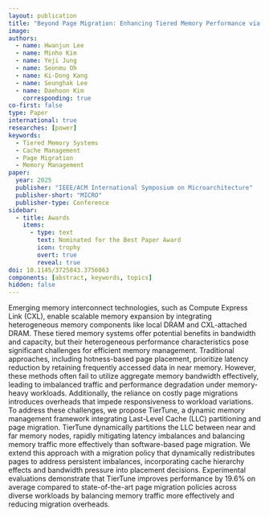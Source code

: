 ```yaml
---
layout: publication
title: "Beyond Page Migration: Enhancing Tiered Memory Performance via Integrated Last-Level Cache Management and Page Migration"
image:
authors:
  - name: Hwanjun Lee
  - name: Minho Kim
  - name: Yeji Jung
  - name: Seonmu Oh
  - name: Ki-Dong Kang
  - name: Seunghak Lee
  - name: Daehoon Kim
    corresponding: true
co-first: false 
type: Paper
international: true
researches: [power]
keywords:
  - Tiered Memory Systems
  - Cache Management
  - Page Migration
  - Memory Management
paper:
  year: 2025
  publisher: "IEEE/ACM International Symposium on Microarchitecture"
  publisher-short: "MICRO"
  publisher-type: Conference
sidebar:
  - title: Awards
    items:
      - type: text
        text: Nominated for the Best Paper Award
        icon: trophy
        overt: true
        reveal: true
doi: 10.1145/3725843.3756063
components: [abstract, keywords, topics]
hidden: false
---
```


Emerging memory interconnect technologies, such as Compute Express Link (CXL), enable scalable memory expansion by integrating heterogeneous memory components like local DRAM and CXL-attached DRAM. These tiered memory systems offer potential benefits in bandwidth and capacity, but their heterogeneous performance characteristics pose significant challenges for efficient memory management. Traditional approaches, including hotness-based page placement, prioritize latency reduction by retaining frequently accessed data in near memory. However, these methods often fail to utilize aggregate memory bandwidth effectively, leading to imbalanced traffic and performance degradation under memory-heavy workloads. Additionally, the reliance on costly page migrations introduces overheads that impede responsiveness to workload variations. To address these challenges, we propose TierTune, a dynamic memory management framework integrating Last-Level Cache (LLC) partitioning and page migration. TierTune dynamically partitions the LLC between near and far memory nodes, rapidly mitigating latency imbalances and balancing memory traffic more effectively than software-based page migration. We extend this approach with a migration policy that dynamically redistributes pages to address persistent imbalances, incorporating cache hierarchy effects and bandwidth pressure into placement decisions. Experimental evaluations demonstrate that TierTune improves performance by 19.6% on average compared to state-of-the-art page migration policies across diverse workloads by balancing memory traffic more effectively and reducing migration overheads.
